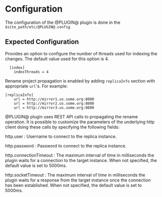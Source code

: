 Configuration
=============

The configuration of the @PLUGIN@ plugin is done in the `$site_path/etc/@PLUGIN@.config`

Expected Configuration
----------------------
Provides an option to configure the number of threads used for indexing
the changes. The default value used for this option is 4.

```
  [index]
    indexThreads = 4
```

Rename project propagation is enabled by adding `replicaInfo` section with appropriate `url`'s.
For example:

```
[replicaInfo]
    url = http://mirror1.us.some.org:8080
    url = http://mirror2.us.some.org:8080
    url = http://mirror3.us.some.org:8080
```

@PLUGIN@ plugin uses REST API calls to propagating the rename operation. It is possible to customize
the parameters of the underlying http client doing these calls by specifying the following fields:

http.user : Username to connect to the replica instance.

http.password : Password to connect to the replica instance.

http.connectionTimeout : The maximum interval of time in milliseconds the plugin waits for a
connection to the target instance. When not specified, the default value is set to 5000ms.

http.socketTimeout : The maximum interval of time in milliseconds the plugin waits for a response
from the target instance once the connection has been established. When not specified, the default
value is set to 5000ms.

